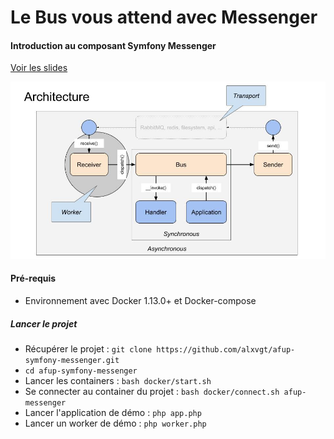 # Le **Bus** vous attend avec **Messenger**
#### Introduction au composant Symfony Messenger
  
[Voir les slides](https://docs.google.com/presentation/d/1Sln4EJODLy64PhGzkH6ThbJGTEk_VPpgHVi_-jUfEwY/edit?usp=sharing)

![Messenger](https://github.com/alxvgt/afup-symfony-messenger/raw/master/symfony-messenger.jpg)

#### Pré-requis
- Environnement avec Docker 1.13.0+ et Docker-compose
##### Lancer le projet
- Récupérer le projet : `git clone https://github.com/alxvgt/afup-symfony-messenger.git`
- `cd afup-symfony-messenger`
- Lancer les containers : `bash docker/start.sh`
- Se connecter au container du projet : `bash docker/connect.sh afup-messenger`
- Lancer l'application de démo : `php app.php`
- Lancer un worker de démo : `php worker.php`

